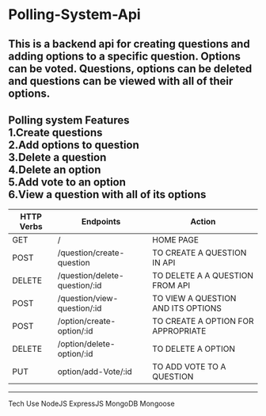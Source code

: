 # Polling-System-Api
This is a backend api for creating questions and adding options to a specific question. Options can be voted. Questions, options can be deleted and questions can be viewed with all of their options.
---------------------------------------------------------------------------------------------------------------------------------------------------------------------------------------------
Polling system Features <br>
1.Create questions <br>
2.Add options to question <br>
3.Delete a question <br>
4.Delete an option <br>
5.Add vote to an option <br>
6.View a question with all of its options <br>
-------------------------------------------------------------------------------------------------------------------------------------------------------------------------------------------
| HTTP Verbs | Endpoints |  Action|
| ------------- | ------------- | ------------- |
| GET  | /  | HOME PAGE | 
| POST  | /question/create-question  | TO CREATE A QUESTION IN API |
| DELETE  | /question/delete-question/:id  | TO DELETE A A QUESTION FROM API |
| POST  | /question/view-question/:id  | TO VIEW A QUESTION AND ITS OPTIONS |
| POST  | /option/create-option/:id  | TO CREATE A OPTION FOR APPROPRIATE  |
| DELETE  | /option/delete-option/:id  | TO DELETE A OPTION | 
| PUT  | option/add-Vote/:id  | TO ADD VOTE TO A QUESTION | 
___________________________________________________________________________________________________________________________________________________________________________________________
Tech Use
NodeJS
ExpressJS
MongoDB
Mongoose 
